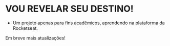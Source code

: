 # VOU REVELAR SEU DESTINO!

- Um projeto apenas para fins acadêmicos, aprendendo na plataforma da Rocketseat.

Em breve mais atualizações!
